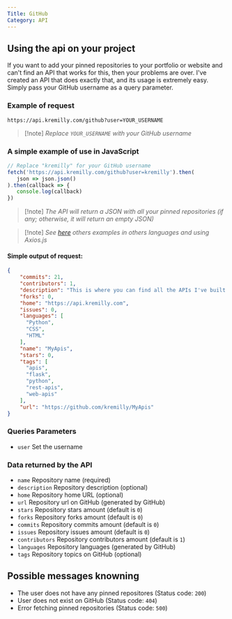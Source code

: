 ```yaml
---
Title: GitHub
Category: API
---
```

## Using the api on your project

If you want to add your pinned repositories to your portfolio or website and can't find an API that works for this, then your problems are over. I've created an API that does exactly that, and its usage is extremely easy. Simply pass your GitHub username as a query parameter.

### Example of request

```shell
https://api.kremilly.com/github?user=YOUR_USERNAME
```

> [!note] *Replace `YOUR_USERNAME` with your GitHub username*

### A simple example of use in JavaScript

```javascript
// Replace "kremilly" for your GitHub username
fetch('https://api.kremilly.com/github?user=kremilly').then(
   json => json.json()
).then(callback => { 
   console.log(callback) 
})
```

> [!note] *The API will return a JSON with all your pinned repositories (if any; otherwise, it will return an empty JSON)*

> [!note] *See [here](https://github.com/kremilly/MyApis/tree/main/examples/github) others examples in others languages and using Axios.js*

#### Simple output of request:

```json
{
    "commits": 21,
    "contributors": 1,
    "description": "This is where you can find all the APIs I've built using the Flask framework and Python programming language. All APIs are free to use, both for personal and professional purposes, and there are no usage limits.",
    "forks": 0,
    "home": "https://api.kremilly.com",
    "issues": 0,
    "languages": [
      "Python",
      "CSS",
      "HTML"
    ],
    "name": "MyApis",
    "stars": 0,
    "tags": [
      "apis",
      "flask",
      "python",
      "rest-apis",
      "web-apis"
    ],
    "url": "https://github.com/kremilly/MyApis"
}
```

### Queries Parameters

* `user` Set the username

### Data returned by the API

* `name` Repository name (required)
* `description` Repository description (optional)
* `home` Repository home URL (optional)
* `url` Repository url on GitHub (generated by GitHub)
* `stars` Repository stars amount (default is `0`)
* `forks` Repository forks amount (default is `0`)
* `commits` Repository commits amount (default is `0`)
* `issues` Repository issues amount (default is `0`)
* `contributors` Repository contributors amount (default is `1`)
* `languages` Repository languages (generated by GitHub)
* `tags` Repository topics on GitHub (optional)

## Possible messages knowning

* The user does not have any pinned repositores (Status code: `200`)
* User does not exist on GitHub (Status code: `404`)
* Error fetching pinned repositories (Status code: `500`)
